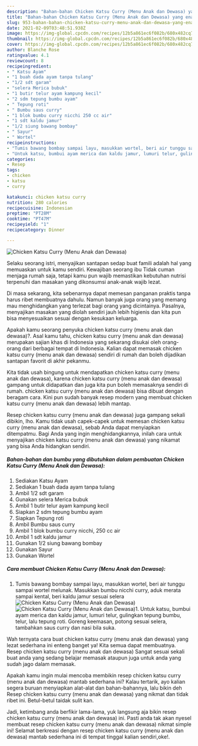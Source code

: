 ```yaml
---
description: "Bahan-bahan Chicken Katsu Curry (Menu Anak dan Dewasa) yang enak Untuk Jualan"
title: "Bahan-bahan Chicken Katsu Curry (Menu Anak dan Dewasa) yang enak Untuk Jualan"
slug: 953-bahan-bahan-chicken-katsu-curry-menu-anak-dan-dewasa-yang-enak-untuk-jualan
date: 2021-02-09T03:48:51.938Z
image: https://img-global.cpcdn.com/recipes/12b5a861ec6f082b/680x482cq70/chicken-katsu-curry-menu-anak-dan-dewasa-foto-resep-utama.jpg
thumbnail: https://img-global.cpcdn.com/recipes/12b5a861ec6f082b/680x482cq70/chicken-katsu-curry-menu-anak-dan-dewasa-foto-resep-utama.jpg
cover: https://img-global.cpcdn.com/recipes/12b5a861ec6f082b/680x482cq70/chicken-katsu-curry-menu-anak-dan-dewasa-foto-resep-utama.jpg
author: Blanche Rose
ratingvalue: 4.1
reviewcount: 8
recipeingredient:
- " Katsu Ayam"
- "1 buah dada ayam tanpa tulang"
- "1/2 sdt garam"
- "selera Merica bubuk"
- "1 butir telur ayam kampung kecil"
- "2 sdm tepung bumbu ayam"
- " Tepung roti"
- " Bumbu saus curry"
- "1 blok bumbu curry nicchi 250 cc air"
- "1 sdt kaldu jamur"
- "1/2 siung bawang bombay"
- " Sayur"
- " Wortel"
recipeinstructions:
- "Tumis bawang bombay sampai layu, masukkan wortel, beri air tunggu sampai wortel melunak. Masukkan bumbu nicchi curry, aduk merata sampai kental, beri kaldu jamur sesuai selera"
- "Untuk katsu, bumbui ayam merica dan kaldu jamur, lumuri telur, gulingkan tepung bumbu, telur, lalu tepung roti. Goreng keemasan, potong sesuai selera, tambahkan saus curry dan nasi bila suka."
categories:
- Resep
tags:
- chicken
- katsu
- curry

katakunci: chicken katsu curry 
nutrition: 280 calories
recipecuisine: Indonesian
preptime: "PT28M"
cooktime: "PT47M"
recipeyield: "1"
recipecategory: Dinner

---
```



![Chicken Katsu Curry (Menu Anak dan Dewasa)](https://img-global.cpcdn.com/recipes/12b5a861ec6f082b/680x482cq70/chicken-katsu-curry-menu-anak-dan-dewasa-foto-resep-utama.jpg)

Selaku seorang istri, menyajikan santapan sedap buat famili adalah hal yang memuaskan untuk kamu sendiri. Kewajiban seorang ibu Tidak cuman menjaga rumah saja, tetapi kamu pun wajib memastikan kebutuhan nutrisi terpenuhi dan masakan yang dikonsumsi anak-anak wajib lezat.

Di masa  sekarang, kita sebenarnya dapat memesan panganan praktis tanpa harus ribet membuatnya dahulu. Namun banyak juga orang yang memang mau menghidangkan yang terlezat bagi orang yang dicintainya. Pasalnya, menyajikan masakan yang diolah sendiri jauh lebih higienis dan kita pun bisa menyesuaikan sesuai dengan kesukaan keluarga. 



Apakah kamu seorang penyuka chicken katsu curry (menu anak dan dewasa)?. Asal kamu tahu, chicken katsu curry (menu anak dan dewasa) merupakan sajian khas di Indonesia yang sekarang disukai oleh orang-orang dari berbagai tempat di Indonesia. Kalian dapat memasak chicken katsu curry (menu anak dan dewasa) sendiri di rumah dan boleh dijadikan santapan favorit di akhir pekanmu.

Kita tidak usah bingung untuk mendapatkan chicken katsu curry (menu anak dan dewasa), karena chicken katsu curry (menu anak dan dewasa) gampang untuk didapatkan dan juga kita pun boleh memasaknya sendiri di rumah. chicken katsu curry (menu anak dan dewasa) bisa dibuat dengan beragam cara. Kini pun sudah banyak resep modern yang membuat chicken katsu curry (menu anak dan dewasa) lebih mantap.

Resep chicken katsu curry (menu anak dan dewasa) juga gampang sekali dibikin, lho. Kamu tidak usah capek-capek untuk memesan chicken katsu curry (menu anak dan dewasa), sebab Anda dapat menyiapkan ditempatmu. Bagi Anda yang ingin menghidangkannya, inilah cara untuk menyajikan chicken katsu curry (menu anak dan dewasa) yang nikamat yang bisa Anda hidangkan sendiri.

<!--inarticleads1-->

##### Bahan-bahan dan bumbu yang dibutuhkan dalam pembuatan Chicken Katsu Curry (Menu Anak dan Dewasa):

1. Sediakan  Katsu Ayam
1. Sediakan 1 buah dada ayam tanpa tulang
1. Ambil 1/2 sdt garam
1. Gunakan selera Merica bubuk
1. Ambil 1 butir telur ayam kampung kecil
1. Siapkan 2 sdm tepung bumbu ayam
1. Siapkan  Tepung roti
1. Ambil  Bumbu saus curry
1. Ambil 1 blok bumbu curry nicchi, 250 cc air
1. Ambil 1 sdt kaldu jamur
1. Gunakan 1/2 siung bawang bombay
1. Gunakan  Sayur
1. Gunakan  Wortel




<!--inarticleads2-->

##### Cara membuat Chicken Katsu Curry (Menu Anak dan Dewasa):

1. Tumis bawang bombay sampai layu, masukkan wortel, beri air tunggu sampai wortel melunak. Masukkan bumbu nicchi curry, aduk merata sampai kental, beri kaldu jamur sesuai selera
<img src="https://img-global.cpcdn.com/steps/48f7cf35e98ecae2/160x128cq70/chicken-katsu-curry-menu-anak-dan-dewasa-langkah-memasak-1-foto.jpg" alt="Chicken Katsu Curry (Menu Anak dan Dewasa)"><img src="https://img-global.cpcdn.com/steps/cdb5c39f97364174/160x128cq70/chicken-katsu-curry-menu-anak-dan-dewasa-langkah-memasak-1-foto.jpg" alt="Chicken Katsu Curry (Menu Anak dan Dewasa)">1. Untuk katsu, bumbui ayam merica dan kaldu jamur, lumuri telur, gulingkan tepung bumbu, telur, lalu tepung roti. Goreng keemasan, potong sesuai selera, tambahkan saus curry dan nasi bila suka.




Wah ternyata cara buat chicken katsu curry (menu anak dan dewasa) yang lezat sederhana ini enteng banget ya! Kita semua dapat membuatnya. Resep chicken katsu curry (menu anak dan dewasa) Sangat sesuai sekali buat anda yang sedang belajar memasak ataupun juga untuk anda yang sudah jago dalam memasak.

Apakah kamu ingin mulai mencoba membikin resep chicken katsu curry (menu anak dan dewasa) mantab sederhana ini? Kalau tertarik, ayo kalian segera buruan menyiapkan alat-alat dan bahan-bahannya, lalu bikin deh Resep chicken katsu curry (menu anak dan dewasa) yang nikmat dan tidak ribet ini. Betul-betul taidak sulit kan. 

Jadi, ketimbang anda berfikir lama-lama, yuk langsung aja bikin resep chicken katsu curry (menu anak dan dewasa) ini. Pasti anda tak akan nyesel membuat resep chicken katsu curry (menu anak dan dewasa) nikmat simple ini! Selamat berkreasi dengan resep chicken katsu curry (menu anak dan dewasa) mantab sederhana ini di tempat tinggal kalian sendiri,oke!.

